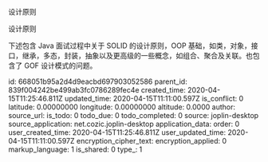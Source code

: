 设计原则

设计原则


下述包含 Java 面试过程中关于 SOLID 的设计原则，OOP 基础，如类，对象，接口，继承，多态，封装，抽象以及更高级的一些概念，如组合、聚合及关联。也包含了 GOF 设计模式的问题。



id: 668051b95a2d4d9eacbd697903052586
parent_id: 839f004242be499ab3fc0786289fec4e
created_time: 2020-04-15T11:25:46.811Z
updated_time: 2020-04-15T11:11:00.597Z
is_conflict: 0
latitude: 0.00000000
longitude: 0.00000000
altitude: 0.0000
author: 
source_url: 
is_todo: 0
todo_due: 0
todo_completed: 0
source: joplin-desktop
source_application: net.cozic.joplin-desktop
application_data: 
order: 0
user_created_time: 2020-04-15T11:25:46.811Z
user_updated_time: 2020-04-15T11:11:00.597Z
encryption_cipher_text: 
encryption_applied: 0
markup_language: 1
is_shared: 0
type_: 1